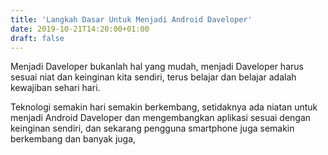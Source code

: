 ```yaml
---
title: 'Langkah Dasar Untuk Menjadi Android Daveloper'
date: 2019-10-21T14:20:00+01:00
draft: false
---
```


Menjadi Daveloper bukanlah hal yang mudah, menjadi Daveloper harus sesuai niat dan keinginan kita sendiri, terus belajar dan belajar adalah kewajiban sehari hari.  
  
Teknologi semakin hari semakin berkembang, setidaknya ada niatan untuk menjadi Android Daveloper dan mengembangkan aplikasi sesuai dengan keinginan sendiri, dan sekarang pengguna smartphone juga semakin berkembang dan banyak juga,